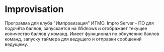 # Improvisation
Программа для клуба "Импровизация" ИТМО.
Impro Server - ПО для подсчёта баллов, запускается на Widnows и отображает текущее количество баллов у команд. Имеет функционал по обнулению баллов команд, запуску таймера для ведущего и отправки сообщений ведущему.
